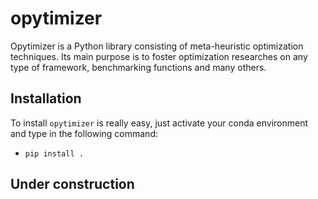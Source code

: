 # opytimizer

Opytimizer is a Python library consisting of meta-heuristic optimization techniques. Its main purpose is to foster optimization researches on any type of framework, benchmarking functions and many others.


## Installation

To install ```opytimizer``` is really easy, just activate your conda environment and type in the following command:
  * ```pip install .```

## Under construction
